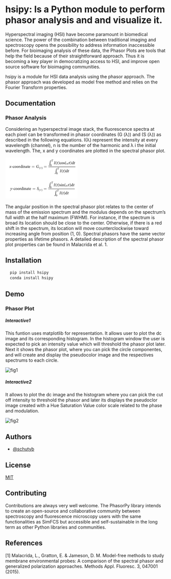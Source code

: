 # hsipy: Is a Python module to perform phasor analysis and and visualize it.

Hyperspectral imaging (HSI) have become paramount 
in biomedical science. The power of the combination between traditional 
imaging and spectroscopy opens the possibility to address information 
inaccessible before. For bioimaging analysis of these data, the Phasor 
Plots are tools that help the field because of their straightforward 
approach. Thus it is becoming a key player in democratizing access to HSI, 
and improve open source software for bioimaging communities.


hsipy is a module for HSI data analysis using the phasor approach. 
The phasor approach was developed as model free method 
and relies on the Fourier Transform properties.


## Documentation


### Phasor Analysis 
Considering an hyperspectral image stack, the fluorescence spectra at each pixel can be
transformed in phasor coordinates (G (λ)) and (S (λ)) as described in the following 
equations. I(λ) represent the intensity at every wavelength (channel), n is the 
number of the harmonic and λ i the initial wavelength. The, x and y coordinates 
are plotted in the spectral phasor plot.

![eq1](https://github.com/bschuty/PhasorPy/blob/main/Figures/equation_spectral.png)


The angular position in the spectral phasor plot relates to the center of mass of 
the emission spectrum and the modulus depends on the spectrum’s full width at 
the half maximum (FWHM). For instance, if the spectrum is broad its location 
should be close to the center. Otherwise, if there is a red shift in the spectrum,
its location will move counterclockwise toward increasing angle from position
(1, 0). Spectral phasors have the same vector properties as lifetime phasors. 
A detailed description of the spectral phasor plot properties can be found in 
Malacrida et al. 1. 


## Installation

```bash
  pip install hsipy
  conda install hsipy
```
    
## Demo

### Phasor Plot

##### Interactive1

This funtion uses matplotlib for representation. It allows user to plot the dc image and its corresponding histogram. 
In the histogram window the user is expected to pick an intensity value which will threshold the phasor plot later. 
Next it shows the phasor plot, where you can pick the circle componentes, and will create and display the pseudocolor image
and the respectives spectrums to each circle. 

![fig1](https://github.com/schutyb/rep-hsipy/blob/main/figures/int1.png)


##### Interactive2

It allows to plot the dc image and the histogram where you can pick the cut off intensity to threshold the phasor 
and later its displays the pseudoclor image created with a Hue Saturation Value color scale 
related to the phase and modulation.

![fig2](https://github.com/schutyb/rep-hsipy/blob/main/figures/int2.png)

## Authors

- [@schutyb](https://www.github.com/schutyb)


## License

[MIT](https://choosealicense.com/licenses/bsd-3-clause/)


## Contributing

Contributions are always very well welcome. The PhasorPy library intends 
to create an open-source and collaborative community between spectroscopy 
and fluorescence microscopy users with the same functionalities as SimFCS 
but accessible and self-sustainable in the long term as other Python 
libraries and communities. 


## References

[1] Malacrida, L., Gratton, E. & Jameson, D. M. Model-free methods to study 
membrane environmental probes: A comparison of the spectral phasor and 
generalized polarization approaches. Methods Appl. Fluoresc. 3, 047001 (2015).


